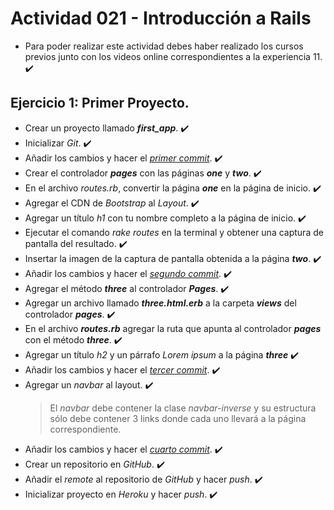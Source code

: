 # Actividad 021 - Introducción a Rails

- Para poder realizar este actividad debes haber realizado los cursos previos junto con los videos online correspondientes a la experiencia 11. :heavy_check_mark:

## Ejercicio 1: Primer Proyecto.

- Crear un proyecto llamado ***first_app***. :heavy_check_mark:
- Inicializar *Git*. :heavy_check_mark:
- Añadir los cambios y hacer el <u>*primer commit*</u>. :heavy_check_mark:
- Crear el controlador ***pages*** con las páginas ***one*** y ***two***. :heavy_check_mark:
- En el archivo *routes.rb*, convertir la página ***one*** en la página de inicio. :heavy_check_mark:
- Agregar el CDN de *Bootstrap* al *Layout*. :heavy_check_mark:
- Agregar un título *h1* con tu nombre completo a la página de inicio. :heavy_check_mark:
- Ejecutar el comando *rake routes* en la terminal y obtener una captura de pantalla del resultado. :heavy_check_mark:
- Insertar la imagen de la captura de pantalla obtenida a la página ***two***. :heavy_check_mark:
- Añadir los cambios y hacer el <u>*segundo commit*</u>. :heavy_check_mark:
- Agregar el método ***three*** al controlador ***Pages***. :heavy_check_mark:
- Agregar un archivo llamado ***three.html.erb*** a la carpeta ***views*** del controlador ***pages***. :heavy_check_mark:
- En el archivo ***routes.rb*** agregar la ruta que apunta al controlador ***pages*** con el método ***three***. :heavy_check_mark:
- Agregar un título *h2* y un párrafo *Lorem ipsum* a la página ***three*** :heavy_check_mark:
- Añadir los cambios y hacer el <u>*tercer commit*</u>. :heavy_check_mark:
- Agregar un *navbar* al layout. :heavy_check_mark:
  > El *navbar* debe contener la clase *navbar-inverse* y su estructura sólo debe contener 3 links donde cada uno llevará a la página correspondiente.
- Añadir los cambios y hacer el <u>*cuarto commit*</u>. :heavy_check_mark:
- Crear un repositorio en *GitHub*. :heavy_check_mark:
- Añadir el *remote* al repositorio de *GitHub* y hacer *push*. :heavy_check_mark:
- Inicializar proyecto en *Heroku* y hacer *push*. :heavy_check_mark: